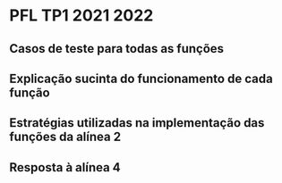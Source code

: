 # PFL TP1 2021 2022

## Casos de teste para todas as funções

## Explicação sucinta do funcionamento de cada função

## Estratégias utilizadas na implementação das funções da alínea 2

## Resposta à alínea 4

